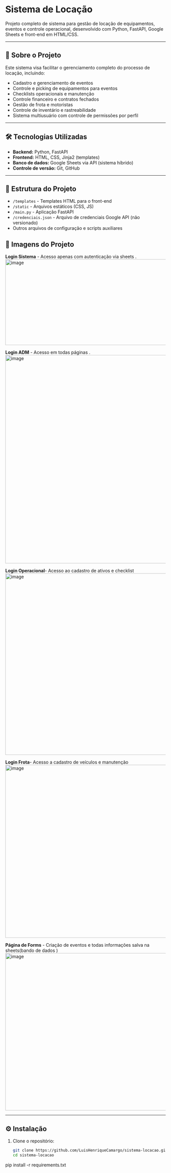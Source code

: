 # Sistema de Locação

Projeto completo de sistema para gestão de locação de equipamentos, eventos e controle operacional, desenvolvido com Python, FastAPI, Google Sheets e front-end em HTML/CSS.

---

## 🚀 Sobre o Projeto

Este sistema visa facilitar o gerenciamento completo do processo de locação, incluindo:

- Cadastro e gerenciamento de eventos
- Controle e picking de equipamentos para eventos
- Checklists operacionais e manutenção
- Controle financeiro e contratos fechados
- Gestão de frota e motoristas
- Controle de inventário e rastreabilidade
- Sistema multiusuário com controle de permissões por perfil

---

## 🛠 Tecnologias Utilizadas

- **Backend:** Python, FastAPI
- **Frontend:** HTML, CSS, Jinja2 (templates)
- **Banco de dados:** Google Sheets via API (sistema híbrido)
- **Controle de versão:** Git, GitHub

---

## 📁 Estrutura do Projeto

- `/templates` - Templates HTML para o front-end
- `/static` - Arquivos estáticos (CSS, JS)
- `/main.py` - Aplicação FastAPI
- `/credenciais.json` - Arquivo de credenciais Google API (não versionado)
- Outros arquivos de configuração e scripts auxiliares

## 👀 Imagens do Projeto  
**Login Sistema** - Acesso apenas com autenticação via sheets . 
<img width="628" height="269" alt="image" src="https://github.com/user-attachments/assets/6f549557-6a2f-4518-84e2-44ee98431d37" />

**Login ADM** - Acesso em todas páginas . 
<img width="1337" height="653" alt="image" src="https://github.com/user-attachments/assets/41ab8207-02a8-4017-b732-bda14fa37b31" /> 

**Login Operacional**- Acesso ao cadastro de ativos e checklist 
<img width="1351" height="569" alt="image" src="https://github.com/user-attachments/assets/e6075e18-5f50-4a4b-a4fb-e9be912ce77c" /> 

**Login Frota**- Acesso a cadastro de veículos e manutenção 
<img width="1353" height="542" alt="image" src="https://github.com/user-attachments/assets/9b980765-a6c1-4bcd-beab-80a274c9588a" /> 

**Página de Forms** - Criação de eventos e todas informações salva na sheets(bando de dados ) 
<img width="699" height="493" alt="image" src="https://github.com/user-attachments/assets/78c4775d-865d-42df-a16a-65c95088e335" />


---

## ⚙️ Instalação

1. Clone o repositório:
   ```bash
   git clone https://github.com/LuisHenriqueCamargo/sistema-locacao.git
   cd sistema-locacao
pip install -r requirements.txt
